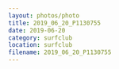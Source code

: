 ```yaml
---
layout: photos/photo
title: 2019_06_20_P1130755
date: 2019-06-20
category: surfclub
location: surfclub
filename: 2019_06_20_P1130755
---
```

